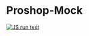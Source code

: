 # Proshop-Mock
[![JS run test](https://github.com/olgakvap/Proshop-Mock/actions/workflows/Run-Test.yml/badge.svg)](https://github.com/olgakvap/Proshop-Mock/actions/workflows/Run-Test.yml)
